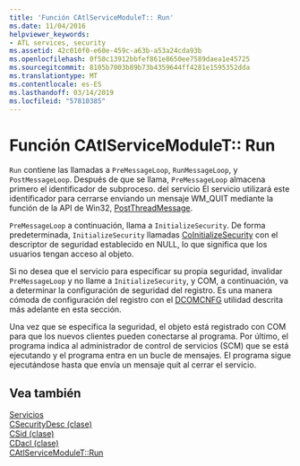 ```yaml
---
title: 'Función CAtlServiceModuleT:: Run'
ms.date: 11/04/2016
helpviewer_keywords:
- ATL services, security
ms.assetid: 42c010f0-e60e-459c-a63b-a53a24cda93b
ms.openlocfilehash: 0f50c13912bbfef861e8650ee7589daea1e45725
ms.sourcegitcommit: 8105b7003b89b73b4359644ff4281e1595352dda
ms.translationtype: MT
ms.contentlocale: es-ES
ms.lasthandoff: 03/14/2019
ms.locfileid: "57810385"
---
```

# <a name="catlservicemoduletrun-function"></a>Función CAtlServiceModuleT:: Run

`Run` contiene las llamadas a `PreMessageLoop`, `RunMessageLoop`, y `PostMessageLoop`. Después de que se llama, `PreMessageLoop` almacena primero el identificador de subproceso. del servicio El servicio utilizará este identificador para cerrarse enviando un mensaje WM_QUIT mediante la función de la API de Win32, [PostThreadMessage](/windows/desktop/api/winuser/nf-winuser-postthreadmessagea).

`PreMessageLoop` a continuación, llama a `InitializeSecurity`. De forma predeterminada, `InitializeSecurity` llamadas [CoInitializeSecurity](/windows/desktop/api/combaseapi/nf-combaseapi-coinitializesecurity) con el descriptor de seguridad establecido en NULL, lo que significa que los usuarios tengan acceso al objeto.

Si no desea que el servicio para especificar su propia seguridad, invalidar `PreMessageLoop` y no llame a `InitializeSecurity`, y COM, a continuación, va a determinar la configuración de seguridad del registro. Es una manera cómoda de configuración del registro con el [DCOMCNFG](../atl/dcomcnfg.md) utilidad descrita más adelante en esta sección.

Una vez que se especifica la seguridad, el objeto está registrado con COM para que los nuevos clientes pueden conectarse al programa. Por último, el programa indica al administrador de control de servicios (SCM) que se está ejecutando y el programa entra en un bucle de mensajes. El programa sigue ejecutándose hasta que envía un mensaje quit al cerrar el servicio.

## <a name="see-also"></a>Vea también

[Servicios](../atl/atl-services.md)<br/>
[CSecurityDesc (clase)](../atl/reference/csecuritydesc-class.md)<br/>
[CSid (clase)](../atl/reference/csid-class.md)<br/>
[CDacl (clase)](../atl/reference/cdacl-class.md)<br/>
[CAtlServiceModuleT::Run](../atl/reference/catlservicemodulet-class.md#run)
